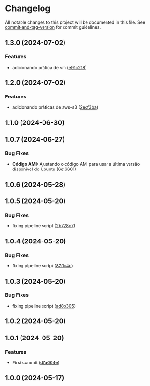 # Changelog

All notable changes to this project will be documented in this file. See [commit-and-tag-version](https://github.com/absolute-version/commit-and-tag-version) for commit guidelines.

## 1.3.0 (2024-07-02)


### Features

* adicionando prática de vm ([e91c218](https://github.com/toolbox-playground/terraform-exemplo-basico-gcp/commit/e91c218afe39b41ddca0979bdb660c4b875f61e5))

## 1.2.0 (2024-07-02)


### Features

* adicionando práticas de aws-s3 ([2ecf3ba](https://github.com/toolbox-playground/terraform-exemplo-basico-gcp/commit/2ecf3bad307629a2c0fee1e8b6f275ca57f120ed))

## 1.1.0 (2024-06-30)

## 1.0.7 (2024-06-27)


### Bug Fixes

* **Código AMI:** Ajustando o código AMI para usar a última versão disponível do Ubuntu ([6e16601](https://github.com/toolbox-playground/terraform-exemplo-basico-gcp/commit/6e16601d7549cea39f9c3bd530877a1bf7df676b))

## 1.0.6 (2024-05-28)

## 1.0.5 (2024-05-20)


### Bug Fixes

* fixing pipeline script ([2b728c7](https://github.com/toolbox-playground/terraform-exemplo-basico-gcp/commit/2b728c7061300f579ba931ff609900b81471f715))

## 1.0.4 (2024-05-20)


### Bug Fixes

* fixing pipeline script ([87ffc4c](https://github.com/toolbox-playground/terraform-exemplo-basico-gcp/commit/87ffc4cccfaf261b9229276c8792e58eb4b90b28))

## 1.0.3 (2024-05-20)


### Bug Fixes

* fixing pipeline script ([ad8b305](https://github.com/toolbox-playground/terraform-exemplo-basico-gcp/commit/ad8b305ef9b30b1fa0265b54f7ba98397665d036))

## 1.0.2 (2024-05-20)

## 1.0.1 (2024-05-20)


### Features

* First commit ([d7a664e](https://github.com/toolbox-playground/terraform-exemplo-basico-gcp/commit/d7a664eab4f15262887e25ebd4b279d5acc44fa7))

## 1.0.0 (2024-05-17)
